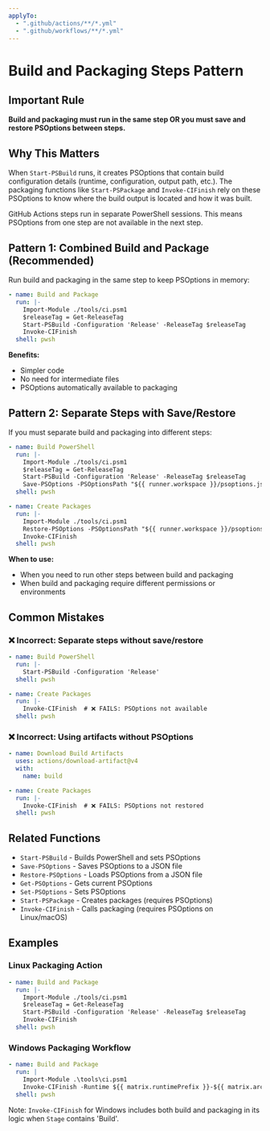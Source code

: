 ```yaml
---
applyTo:
  - ".github/actions/**/*.yml"
  - ".github/workflows/**/*.yml"
---
```


# Build and Packaging Steps Pattern

## Important Rule

**Build and packaging must run in the same step OR you must save and restore PSOptions between steps.**

## Why This Matters

When `Start-PSBuild` runs, it creates PSOptions that contain build configuration details (runtime, configuration, output path, etc.). The packaging functions like `Start-PSPackage` and `Invoke-CIFinish` rely on these PSOptions to know where the build output is located and how it was built.

GitHub Actions steps run in separate PowerShell sessions. This means PSOptions from one step are not available in the next step.

## Pattern 1: Combined Build and Package (Recommended)

Run build and packaging in the same step to keep PSOptions in memory:

```yaml
- name: Build and Package
  run: |-
    Import-Module ./tools/ci.psm1
    $releaseTag = Get-ReleaseTag
    Start-PSBuild -Configuration 'Release' -ReleaseTag $releaseTag
    Invoke-CIFinish
  shell: pwsh
```

**Benefits:**
- Simpler code
- No need for intermediate files
- PSOptions automatically available to packaging

## Pattern 2: Separate Steps with Save/Restore

If you must separate build and packaging into different steps:

```yaml
- name: Build PowerShell
  run: |-
    Import-Module ./tools/ci.psm1
    $releaseTag = Get-ReleaseTag
    Start-PSBuild -Configuration 'Release' -ReleaseTag $releaseTag
    Save-PSOptions -PSOptionsPath "${{ runner.workspace }}/psoptions.json"
  shell: pwsh

- name: Create Packages
  run: |-
    Import-Module ./tools/ci.psm1
    Restore-PSOptions -PSOptionsPath "${{ runner.workspace }}/psoptions.json"
    Invoke-CIFinish
  shell: pwsh
```

**When to use:**
- When you need to run other steps between build and packaging
- When build and packaging require different permissions or environments

## Common Mistakes

### ❌ Incorrect: Separate steps without save/restore

```yaml
- name: Build PowerShell
  run: |-
    Start-PSBuild -Configuration 'Release'
  shell: pwsh

- name: Create Packages
  run: |-
    Invoke-CIFinish  # ❌ FAILS: PSOptions not available
  shell: pwsh
```

### ❌ Incorrect: Using artifacts without PSOptions

```yaml
- name: Download Build Artifacts
  uses: actions/download-artifact@v4
  with:
    name: build

- name: Create Packages
  run: |-
    Invoke-CIFinish  # ❌ FAILS: PSOptions not restored
  shell: pwsh
```

## Related Functions

- `Start-PSBuild` - Builds PowerShell and sets PSOptions
- `Save-PSOptions` - Saves PSOptions to a JSON file
- `Restore-PSOptions` - Loads PSOptions from a JSON file
- `Get-PSOptions` - Gets current PSOptions
- `Set-PSOptions` - Sets PSOptions
- `Start-PSPackage` - Creates packages (requires PSOptions)
- `Invoke-CIFinish` - Calls packaging (requires PSOptions on Linux/macOS)

## Examples

### Linux Packaging Action

```yaml
- name: Build and Package
  run: |-
    Import-Module ./tools/ci.psm1
    $releaseTag = Get-ReleaseTag
    Start-PSBuild -Configuration 'Release' -ReleaseTag $releaseTag
    Invoke-CIFinish
  shell: pwsh
```

### Windows Packaging Workflow

```yaml
- name: Build and Package
  run: |
    Import-Module .\tools\ci.psm1
    Invoke-CIFinish -Runtime ${{ matrix.runtimePrefix }}-${{ matrix.architecture }} -channel ${{ matrix.channel }}
  shell: pwsh
```

Note: `Invoke-CIFinish` for Windows includes both build and packaging in its logic when `Stage` contains 'Build'.
